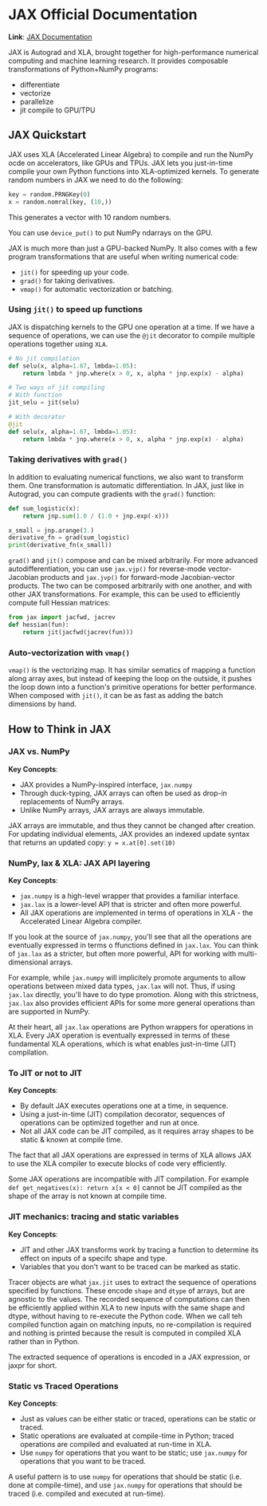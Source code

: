 # JAX Official Documentation
**Link**: [JAX Documentation](https://jax.readthedocs.io/en/latest/index.html)

JAX is Autograd and XLA, brought together for high-performance numerical computing and machine learning research.
It provides composable transformations of Python+NumPy programs:
* differentiate
* vectorize
* parallelize
* jit compile to GPU/TPU

## JAX Quickstart
JAX uses XLA (Accelerated Linear Algebra) to compile and run the NumPy ocde on accelerators, like GPUs and TPUs.
JAX lets you just-in-time compile your own Python functions into XLA-optimized kernels.
To generate random numbers in JAX we need to do the following:
```python
key = random.PRNGKey(0)
x = random.nomral(key, (10,))
```
This generates a vector with 10 random numbers.

You can use `device_put()` to put NumPy ndarrays on the GPU.

JAX is much more than just a GPU-backed NumPy.
It also comes with a few program transformations that are useful when writing numerical code: 
* `jit()` for speeding up your code.
* `grad()` for taking derivatives.
* `vmap()` for automatic vectorization or batching.

### Using `jit()` to speed up functions
JAX is dispatching kernels to the GPU one operation at a time.
If we have a sequence of operations, we can use the `@jit` decorator to compile multiple operations together using `XLA`.
```python
# No jit compilation
def selu(x, alpha=1.67, lmbda=1.05):
    return lmbda * jnp.where(x > 0, x, alpha * jnp.exp(x) - alpha)

# Two ways of jit compiling
# With function
jit_selu = jit(selu)

# With decorator
@jit
def selu(x, alpha=1.67, lmbda=1.05):
    return lmbda * jnp.where(x > 0, x, alpha * jnp.exp(x) - alpha)
```

### Taking derivatives with `grad()`
In addition to evaluating numerical functions, we also want to transform them.
One transformation is automatic differentiation.
In JAX, just like in Autograd, you can compute gradients with the `grad()` function:
```python
def sum_logistic(x):
    return jnp.sum(1.0 / (1.0 + jnp.exp(-x)))

x_small = jnp.arange(3.)
derivative_fn = grad(sum_logistic)
print(derivative_fn(x_small))
```

`grad()` and `jit()` compose and can be mixed arbitrarily.
For more advanced autodifferentiation, you can use `jax.vjp()` for reverse-mode vector-Jacobian products and `jax.jvp()` for forward-mode Jacobian-vector products.
The two can be composed arbitrarily with one another, and with other JAX transformations.
For example, this can be used to efficiently compute full Hessian matrices:
```python
from jax import jacfwd, jacrev
def hessian(fun):
    return jit(jacfwd(jacrev(fun)))
```

### Auto-vectorization with `vmap()`
`vmap()` is the vectorizing map.
It has similar sematics of mapping a function along array axes, but instead of keeping the loop on the outside, it pushes the loop down into a function's primitive operations for better performance.
When composed with `jit()`, it can be as fast as adding the batch dimensions by hand.

## How to Think in JAX
### JAX vs. NumPy
**Key Concepts**:
* JAX provides a NumPy-inspired interface, `jax.numpy`
* Through duck-typing, JAX arrays can often be used as drop-in replacements of NumPy arrays.
* Unlike NumPy arrays, JAX arrays are always immutable.

JAX arrays are immutable, and thus they cannot be changed after creation.
For updating individual elements, JAX provides an indexed update syntax that returns an updated copy: `y = x.at[0].set(10)`

### NumPy, lax & XLA: JAX API layering
**Key Concepts**:
* `jax.numpy` is a high-level wrapper that provides a familiar interface.
* `jax.lax` is a lower-level API that is stricter and often more powerful.
* All JAX operations are implemented in terms of operations in XLA - the Accelerated Linear Algebra compiler.

If you look at the source of `jax.numpy`, you'll see that all the operations are eventually expressed in terms o ffunctions defined in `jax.lax`.
You can think of `jax.lax` as a stricter, but often more powerful, API for working with multi-dimensional arrays.

For example, while `jax.numpy` will implicitely promote arguments to allow operations between mixed data types, `jax.lax` will not.
Thus, if using `jax.lax` directly, you'll have to do type promotion.
Along with this strictness, `jax.lax` also provides efficient APIs for some more general operations than are supported in NumPy.

At their heart, all `jax.lax` operations are Python wrappers for operations in XLA.
Every JAX operation is eventually expressed in terms of these fundamental XLA operations, which is what enables just-in-time (JIT) compilation.

### To JIT or not to JIT
**Key Concepts**:
* By default JAX executes operations one at a time, in sequence.
* Using a just-in-time (JIT) compilation decorator, sequences of operations can be optimized together and run at once.
* Not all JAX code can be JIT compiled, as it requires array shapes to be static & known at compile time.

The fact that all JAX operations are expressed in terms of XLA allows JAX to use the XLA compiler to execute blocks of code very efficiently.

Some JAX operations are incompatible with JIT compilation.
For example `def get_negatives(x): return x[x < 0]` cannot be JIT compiled as the shape of the array is not known at compile time.

### JIT mechanics: tracing and static variables
**Key Concepts**:
* JIT and other JAX transforms work by tracing a function to determine its effect on inputs of a specifc shape and type.
* Variables that you don't want to be traced can be marked as static.

Tracer objects are what `jax.jit` uses to extract the sequence of operations specified by functions.
These encode `shape` and `dtype` of arrays, but are agnostic to the values.
The recorded sequence of computations can then be efficiently applied within XLA to new inputs with the same shape and dtype, without having to re-execute the Python code.
When we call teh compiled function again on matching inputs, no re-compilation is required and nothing is printed because the result is computed in compiled XLA rather than in Python.

The extracted sequence of operations is encoded in a JAX expression, or jaxpr for short. 

### Static vs Traced Operations
**Key Concepts**:
* Just as values can be either static or traced, operations can be static or traced.
* Static operations are evaluated at compile-time in Python; traced operations are compiled and evaluated at run-time in XLA.
* Use `numpy` for operations that you want to be static; use `jax.numpy` for operations that you want to be traced.

A useful pattern is to use `numpy` for operations that should be static (i.e. done at compile-time), and use `jax.numpy` for operations that should be traced (i.e. compiled and executed at run-time). 



